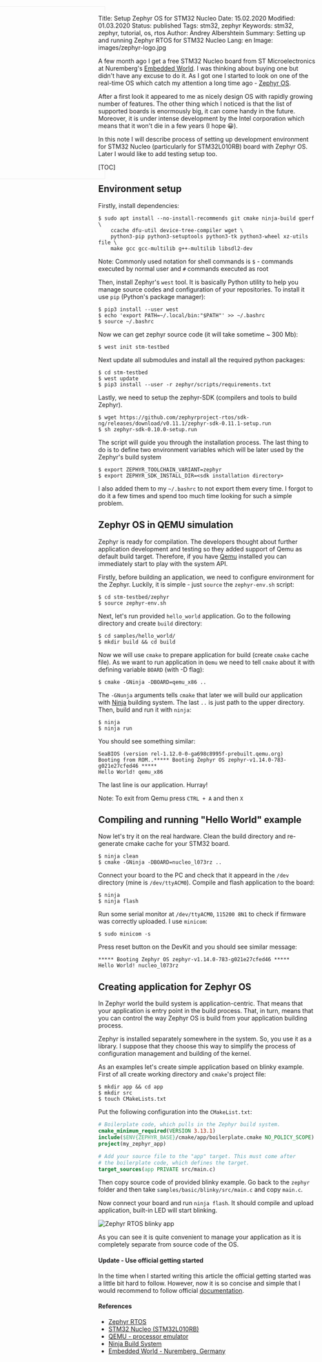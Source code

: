 Title: Setup Zephyr OS for STM32 Nucleo
Date: 15.02.2020
Modified: 01.03.2020
Status: published
Tags: stm32, zephyr
Keywords: stm32, zephyr, tutorial, os, rtos
Author: Andrey Albershtein
Summary: Setting up and running Zephyr RTOS for STM32 Nucleo
Lang: en
Image: images/zephyr-logo.jpg

A few month ago I get a free STM32 Nucleo board from ST Microelectronics at
Nuremberg's [Embedded World][3]. I was thinking about buying one but didn't have any
excuse to do it. As I got one I started to look on one of the real-time OS
which catch my attention a long time ago - [Zephyr OS][1].

<div id="zephyr-logo-container" style="margin: -200px 0 0 -40%; width: 400px; position: absolute; z-index: -1; ">
    <img id="zephyr-logo" style="width:400px; opacity: 0.25;" alt="Zephyr RTOS" src="{static}/images/zephyr-logo.jpg">
</div>

After a first look it appeared to me as nicely design OS with rapidly growing
number of features. The other thing which I noticed is that the list of
supported boards is enormously big, it can come handy in the future. Moreover,
it is under intense development by the Intel corporation which means that it
won't die in a few years (I hope 😀).

In this note I will describe process of setting up development environment
for STM32 Nucleo (particularly for STM32L010RB) board with Zephyr OS. Later
I would like to add testing setup too.

[TOC]

## Environment setup

Firstly, install dependencies:

```console
$ sudo apt install --no-install-recommends git cmake ninja-build gperf \
    ccache dfu-util device-tree-compiler wget \
    python3-pip python3-setuptools python3-tk python3-wheel xz-utils file \
    make gcc gcc-multilib g++-multilib libsdl2-dev
```

<p class="note-right">
<span class="note-sign">Note:</span> Commonly used notation for shell commands is <code>$</code> - commands executed
by normal user and <code>#</code> commands executed as root
</p>

Then, install Zephyr's `west` tool. It is basically Python utility to help you
manage source codes and configuration of your repositories. To install it use
`pip` (Python's package manager):

```console
$ pip3 install --user west
$ echo 'export PATH=~/.local/bin:"$PATH"' >> ~/.bashrc
$ source ~/.bashrc
```

Now we can get zephyr source code (it will take sometime ~ 300 Mb):

```console
$ west init stm-testbed
```

Next update all submodules and install all the required python packages:

```console
$ cd stm-testbed
$ west update
$ pip3 install --user -r zephyr/scripts/requirements.txt
```

Lastly, we need to setup the zephyr-SDK (compilers and tools to build Zephyr).

```console
$ wget https://github.com/zephyrproject-rtos/sdk-ng/releases/download/v0.11.1/zephyr-sdk-0.11.1-setup.run
$ sh zephyr-sdk-0.10.0-setup.run
```

The script will guide you through the installation process. The last thing to do
is to define two environment variables which will be later used by the Zephyr's
build system

```console
$ export ZEPHYR_TOOLCHAIN_VARIANT=zephyr
$ export ZEPHYR_SDK_INSTALL_DIR=<sdk installation directory>
```

I also added them to my `~/.bashrc` to not export them every time. I forgot to
do it a few times and spend too much time looking for such a simple problem.

## Zephyr OS in QEMU simulation

Zephyr is ready for compilation. The developers thought about further
application development and testing so they added support of Qemu as default
build target. Therefore, if you have [Qemu][4] installed you can immediately
start to play with the system API.

Firstly, before building an application, we need to configure environment for
the Zephyr. Luckily, it is simple - just `source` the `zephyr-env.sh`
script:

```console
$ cd stm-testbed/zephyr
$ source zephyr-env.sh
```

Next, let's run provided `hello_world` application. Go to the following
directory and create `build` directory:

```console
$ cd samples/hello_world/
$ mkdir build && cd build
```

Now we will use `cmake` to prepare application for build (create `cmake` cache
file). As we want to run application in `Qemu` we need to tell `cmake` about it
with defining variable `BOARD` (with -D flag):

```console
$ cmake -GNinja -DBOARD=qemu_x86 ..
```

The `-GNunja` arguments tells `cmake` that later we will build our application
with [Ninja][5] building system. The last `..` is just path to the upper
directory.  Then, build and run it with `ninja`:

```console
$ ninja
$ ninja run
```

You should see something similar:

```text
SeaBIOS (version rel-1.12.0-0-ga698c8995f-prebuilt.qemu.org)
Booting from ROM..***** Booting Zephyr OS zephyr-v1.14.0-783-g021e27cfed46 *****
Hello World! qemu_x86
```

The last line is our application. Hurray!

<p class="note-left">
<span class="note-sign">Note: </span>To exit from Qemu press <code>CTRL + A</code> and then <code>X</code>
</p>

## Compiling and running "Hello World" example 

Now let's try it on the real hardware. Clean the build directory and
re-generate cmake cache for your STM32 board.

```console
$ ninja clean
$ cmake -GNinja -DBOARD=nucleo_l073rz ..
```

Connect your board to the PC and check that it appeard in the `/dev` directory
(mine is `/dev/ttyACM0`). Compile and flash application to the board:

```console
$ ninja
$ ninja flash
```

Run some serial monitor at `/dev/ttyACM0`, `115200 8N1` to check if firmware was
correctly uploaded. I use `minicom`:

```console
$ sudo minicom -s
```
    
Press reset button on the DevKit and you should see similar message:

```text
***** Booting Zephyr OS zephyr-v1.14.0-783-g021e27cfed46 *****
Hello World! nucleo_l073rz
```

## Creating application for Zephyr OS

In Zephyr world the build system is application-centric. That means that your
application is entry point in the build process. That, in turn, means that you
can control the way Zephyr OS is build from your application building process.

Zephyr is installed separately somewhere in the system. So, you use it as a
library. I suppose that they choose this way to simplify the process of
configuration management and building of the kernel.

As an examples let's create simple application based on blinky example. First of
all create working directory and `cmake`'s project file:

```console
$ mkdir app && cd app
$ mkdir src
$ touch CMakeLists.txt
```

Put the following configuration into the `CMakeList.txt`:

```cmake
# Boilerplate code, which pulls in the Zephyr build system.
cmake_minimum_required(VERSION 3.13.1)
include($ENV{ZEPHYR_BASE}/cmake/app/boilerplate.cmake NO_POLICY_SCOPE)
project(my_zephyr_app)

# Add your source file to the "app" target. This must come after
# the boilerplate code, which defines the target.
target_sources(app PRIVATE src/main.c)
```

Then copy source code of provided blinky example. Go back to the `zephyr`
folder and then take `samples/basic/blinky/src/main.c` and copy `main.c`.

Now connect your board and run `ninja flash`. It should compile and upload
application, built-in LED will start blinking.

<div class="wide-boi" >
    <img id="gifka" alt="Zephyr RTOS blinky app" src="{static}/images/stm32-zephyr.gif">
</div>

As you can see it is quite convenient to manage your application as it is
completely separate from source code of the OS. 

<script>
    switchToVertMobile = function () {
            console.log("switch to vert. mobile");
            document.getElementById("gifka").setAttribute("style", "width: 100%;")
            document.getElementById("zephyr-logo").style["opacity"] = "0.15";
            document.getElementById("zephyr-logo-container").style["margin-left"] = "-60%";
            document.getElementById("zephyr-logo-container").style["margin-top"] = "-75%";
            fancyNotes(false);
    };

    switchToHorMobile = function () {
            console.log("switch to hor. mobile");
            document.getElementById("gifka").setAttribute("style", "width: 80%;")
            document.getElementById("zephyr-logo").style["opacity"] = "0.25";
            document.getElementById("zephyr-logo-container").style["margin-left"] = "-30%";
            document.getElementById("zephyr-logo-container").style["margin-top"] = "-200px";
            fancyNotes(false);
    };

    switchToDesktop = function () {
            console.log("switch to desktop");
            document.getElementById("gifka").setAttribute("style", "")
            document.getElementById("zephyr-logo").style["opacity"] = "0.25";
            document.getElementById("zephyr-logo-container").style["margin-left"] = "-40%";
            document.getElementById("zephyr-logo-container").style["margin-top"] = "-200px";
            fancyNotes();
    };
</script>
<style>
.content h2 {
    text-shadow: 1px 1px 1px #fff;
}
.entry-content p {
    text-shadow: 1px 1px 1px #fff;
}
</style>

#### Update - Use official getting started

In the time when I started writing this article the official getting started was
a little bit hard to follow. However, now it is so concise and simple that I
would recommend to follow official [documentation][2].

#### References

* [Zephyr RTOS][1]
* [STM32 Nucleo (STM32L010RB)][6]
* [QEMU - processor emulator][4]
* [Ninja Build System][5]
* [Embedded World - Nuremberg, Germany][3]

[1]: https://www.zephyrproject.org/
[2]: https://docs.zephyrproject.org/latest/getting_started/index.html
[3]: https://www.embedded-world.de/en
[4]: https://www.qemu.org/
[5]: https://ninja-build.org/
[6]: https://www.st.com/en/evaluation-tools/nucleo-l010rb.html
